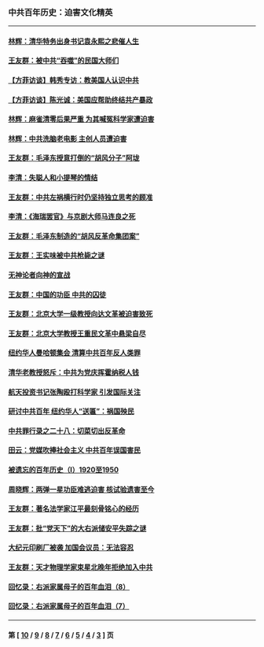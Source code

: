 ### 中共百年历史：迫害文化精英
---
#### [林辉：清华特务出身书记袁永熙之悲催人生](../../pages/nf1176111/n13997413.md?05210430) 
#### [王友群：被中共“吞噬”的民国大师们](../../pages/nf1176111/n13942620.md?05210430) 
#### [【方菲访谈】韩秀专访：教美国人认识中共](../../pages/nf1176111/n13821310.md?05210430) 
#### [【方菲访谈】陈光诚：美国应帮助终结共产暴政](../../pages/nf1176111/n13759521.md?05210430) 
#### [林辉：麻雀清零后果严重 为其喊冤科学家遭迫害](../../pages/nf1176111/n13746900.md?05210430) 
#### [林辉：中共洗脑老电影 主创人员遭迫害](../../pages/nf1176111/n13699437.md?05210430) 
#### [王友群：毛泽东授意打倒的“胡风分子”阿垅](../../pages/nf1176111/n13592541.md?05210430) 
#### [李清：失聪人和小提琴的情结](../../pages/nf1176111/n13459280.md?05210430) 
#### [王友群：中共左祸横行时仍坚持独立思考的顾准](../../pages/nf1176111/n13444722.md?05210430) 
#### [李清：《海瑞罢官》与京剧大师马连良之死](../../pages/nf1176111/n13412316.md?05210430) 
#### [王友群：毛泽东制造的“胡风反革命集团案”](../../pages/nf1176111/n13324909.md?05210430) 
#### [王友群：王实味被中共枪毙之谜](../../pages/nf1176111/n13307502.md?05210430) 
#### [无神论者向神的宣战](../../pages/nf1176111/n13281535.md?05210430) 
#### [王友群：中国的功臣 中共的囚徒](../../pages/nf1176111/n13291790.md?05210430) 
#### [王友群：北京大学一级教授向达文革被迫害致死](../../pages/nf1176111/n13150966.md?05210430) 
#### [王友群：北京大学教授王重民文革中悬梁自尽](../../pages/nf1176111/n13084645.md?05210430) 
#### [纽约华人曼哈顿集会 清算中共百年反人类罪](../../pages/nf1176111/n13084157.md?05210430) 
#### [清华老教授怒斥：中共为党庆挥霍纳税人钱](../../pages/nf1176111/n13071430.md?05210430) 
#### [航天投资书记张陶殴打科学家 引发国际关注](../../pages/nf1176111/n13069132.md?05210430) 
#### [研讨中共百年 纽约华人“送匾”：祸国殃民](../../pages/nf1176111/n13057367.md?05210430) 
#### [中共罪行录之二十八：切菜切出反革命](../../pages/nf1176111/n13030600.md?05210430) 
#### [田云：党媒吹捧社会主义 中共百年误国害民](../../pages/nf1176111/n13006682.md?05210430) 
#### [被遗忘的百年历史（I）1920至1950](../../pages/nf1176111/n12986411.md?05210430) 
#### [周晓辉：两弹一星功臣难逃迫害 核试验遗害至今](../../pages/nf1176111/n12974997.md?05210430) 
#### [王友群：著名法学家江平最刻骨铭心的经历](../../pages/nf1176111/n12970787.md?05210430) 
#### [王友群：批“党天下”的大右派储安平失踪之谜](../../pages/nf1176111/n12954229.md?05210430) 
#### [大纪元印刷厂被袭 加国会议员：无法容忍](../../pages/nf1176111/n12883028.md?05210430) 
#### [王友群：天才物理学家束星北晚年拒绝加入中共](../../pages/nf1176111/n12792913.md?05210430) 
#### [回忆录：右派家属母子的百年血泪（8）](../../pages/nf1176111/n12706196.md?05210430) 
#### [回忆录：右派家属母子的百年血泪（7）](../../pages/nf1176111/n12706191.md?05210430) 

---
#### 第 [ [10](./10.md?05210430) / [9](./9.md?05210430) / [8](./8.md?05210430) / [7](./7.md?05210430) / [6](./6.md?05210430) / [5](./5.md?05210430) / [4](./4.md?05210430) / [3](./3.md?05210430) ] 页
